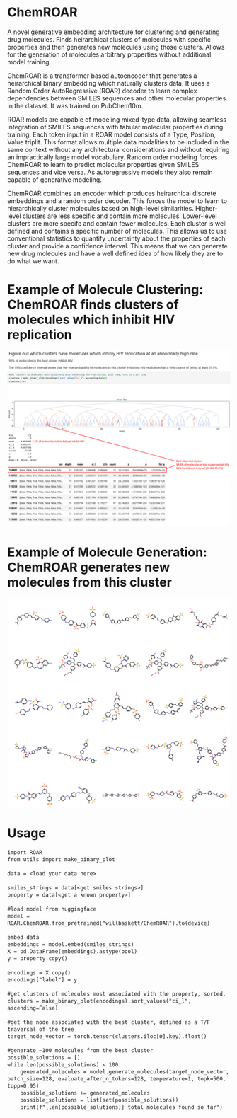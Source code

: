 # ChemROAR
A novel generative embedding architecture for clustering and generating drug molecules. Finds heirarchical clusters of molecules with specific properties and then generates new molecules using those clusters. Allows for the generation of molecules arbitrary properties without additional model training.

ChemROAR is a transformer based autoencoder that generates a heirarchical binary embedding which naturally clusters data. It uses a Random Order AutoRegressive (ROAR) decoder to learn complex dependencies between SMILES sequences and other molecular properties in the dataset. It was trained on PubChem10m.

ROAR models are capable of modeling mixed-type data, allowing seamless integration of SMILES sequences with tabular molecular properties during training. Each token input in a ROAR model consists of a Type, Position, Value triplit. This format allows multiple data modalities to be included in the same context without any architectural considerations and without requiring an impractically large model vocabulary. Random order modeling forces ChemROAR to learn to predict molecular properties given SMILES sequences and vice versa. As autoregressive models they also remain capable of generative modeling.

ChemROAR combines an encoder which produces heirarchical discrete embeddings and a random order decoder. This forces the model to learn to hierarchically cluster molecules based on high-level  similarities. Higher-level clusters are less specific and contain more molecules. Lower-level clusters are more specifc and contain fewer molecules. Each cluster is well defined and contains a specific number of molecules. This allows us to use conventional statistics to quantify uncertainty about the properties of each cluster and provide a confidence interval. This means that we can generate new drug molecules and have a well defined idea of how likely they are to do what we want.

# Example of Molecule Clustering: ChemROAR finds clusters of molecules which inhibit HIV replication
![Clusters Found by ChemROAR](resources/clusters.png)

# Example of Molecule Generation: ChemROAR generates new molecules from this cluster
![New Molecules Generated By Med-ROAR](resources/example_molecules.png)

# Usage
```
import ROAR
from utils import make_binary_plot

data = <load your data here>

smiles_strings = data[<get smiles strings>]
property = data[<get a known property>]

#load model from huggingface
model = ROAR.ChemROAR.from_pretrained("willbaskett/ChemROAR").to(device)

embed data
embeddings = model.embed(smiles_strings)
X = pd.DataFrame(embeddings).astype(bool)
y = property.copy()

encodings = X.copy()
encodings["label"] = y

#get clusters of molecules most associated with the property, sorted.
clusters = make_binary_plot(encodings).sort_values("ci_l", ascending=False)

#get the node associated with the best cluster, defined as a T/F traversal of the tree
target_node_vector = torch.tensor(clusters.iloc[0].key).float()

#generate ~100 molecules from the best cluster
possible_solutions = []
while len(possible_solutions) < 100:
    generated_molecules = model.generate_molecules(target_node_vector, batch_size=128, evaluate_after_n_tokens=128, temperature=1, topk=500, topp=0.95)
    possible_solutions += generated_molecules
    possible_solutions = list(set(possible_solutions))
    print(f"{len(possible_solutions)} total molecules found so far")

```
